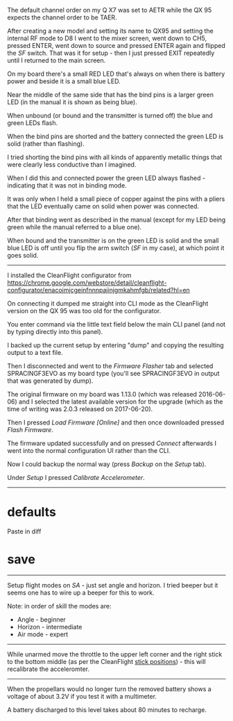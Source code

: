 The default channel order on my Q X7 was set to AETR while the QX 95 expects the channel order to be TAER.

After creating a new model and setting its name to QX95 and setting the internal RF mode to D8 I went to the mixer screen, went down to CH5, pressed ENTER, went down to source and pressed ENTER again and flipped the _SF_ switch. That was it for setup - then I just pressed EXIT repeatedly until I returned to the main screen.

On my board there's a small RED LED that's always on when there is battery power and beside it is a small blue LED.

Near the middle of the same side that has the bind pins is a larger green LED (in the manual it is shown as being blue).

When unbound (or bound and the transmitter is turned off) the blue and green LEDs flash.

When the bind pins are shorted and the battery connected the green LED is solid (rather than flashing).

I tried shorting the bind pins with all kinds of apparently metallic things that were clearly less conductive than I imagined.

When I did this and connected power the green LED always flashed - indicating that it was not in binding mode.

It was only when I held a small piece of copper against the pins with a pliers that the LED eventually came on solid when power was connected.

After that binding went as described in the manual (except for my LED being green while the manual referred to a blue one).

When bound and the transmitter is on the green LED is solid and the small blue LED is off until you flip the arm switch (_SF_ in my case), at which point it goes solid.

---

I installed the CleanFlight configurator from https://chrome.google.com/webstore/detail/cleanflight-configurator/enacoimjcgeinfnnnpajinjgmkahmfgb/related?hl=en

On connecting it dumped me straight into CLI mode as the CleanFlight version on the QX 95 was too old for the configurator.

You enter command via the little text field below the main CLI panel (and not by typing directly into this panel).

I backed up the current setup by entering "dump" and copying the resulting output to a text file.

Then I disconnected and went to the _Firmware Flasher_ tab and selected SPRACINGF3EVO as my board type (you'll see SPRACINGF3EVO in output that was generated by dump).

The original firmware on my board was 1.13.0 (which was released 2016-06-06) and I selected the latest available version for the upgrade (which as the time of writing was 2.0.3 released on 2017-06-20).

Then I pressed _Load Firmware [Online]_ and then once downloaded pressed _Flash Firmware_.

The firmware updated successfully and on pressed _Connect_ afterwards I went into the normal configuration UI rather than the CLI.

Now I could backup the normal way (press _Backup_ on the _Setup_ tab).

Under _Setup_ I pressed _Calibrate Accelerometer_.

---

# defaults

Paste in diff

# save

---

Setup flight modes on _SA_ - just set angle and horizon. I tried beeper but it seems one has to wire up a beeper for this to work.

Note: in order of skill the modes are:

* Angle - beginner
* Horizon - intermediate
* Air mode - expert

---

While unarmed move the throttle to the upper left corner and the right stick to the bottom middle (as per the CleanFlight [stick positions](https://github.com/cleanflight/cleanflight/blob/master/docs/Controls.md)) - this will recalibrate the acceleromter.

---

When the propellars would no longer turn the removed battery shows a voltage of about 3.2V if you test it with a multimeter.

A battery discharged to this level takes about 80 minutes to recharge.
